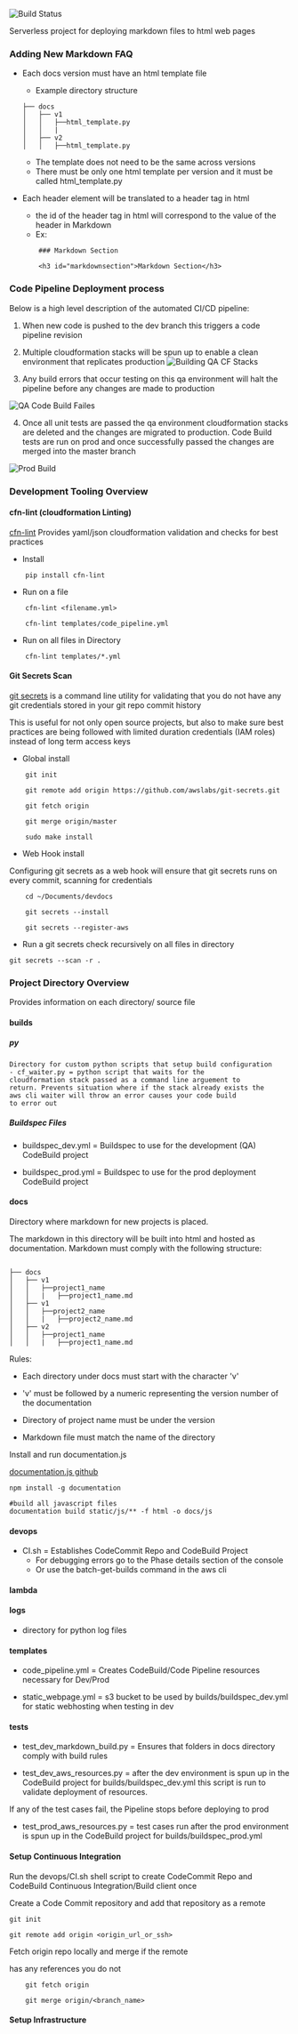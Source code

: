 ![Build Status](https://codebuild.us-east-1.amazonaws.com/badges?uuid=eyJlbmNyeXB0ZWREYXRhIjoiWklJdHRBTHFYOWNCNEMvVVYxTmR4dmFtMGtBV045c1BqNElHeGpZRXk2UFI0TWFPQ0FxU2ErejdMNjRTRXE0NUQ0LzVZdTdtOUdQZGszZVVJOFduWjFFPSIsIml2UGFyYW1ldGVyU3BlYyI6ImU3N2xjdUhCaHF1Q2cxUlEiLCJtYXRlcmlhbFNldFNlcmlhbCI6MX0%3D&branch=master)

Serverless project for deploying markdown files to html web pages

### Adding New Markdown FAQ

- Each docs version must have an html template file
    - Example directory structure

    ```
    ├── docs
    │   ├── v1
    │   │   ├──html_template.py
    │   │   |      
    │   ├── v2
    │   │   ├──html_template.py      
    ```
    - The template does not need to be the same across versions
    - There must be only one html template per version and it must be called html_template.py
    
- Each header element will be translated to a header tag in html
    - the id of the header tag in html will correspond to the value of the header in Markdown
    - Ex:
    ```
        ### Markdown Section

        <h3 id="markdownsection">Markdown Section</h3>
    ```


### Code Pipeline Deployment process

Below is a high level description of the automated CI/CD pipeline:

1) When new code is pushed to the dev branch this triggers a code pipeline revision

2) Multiple cloudformation stacks will be spun up to enable a clean environment that replicates production
![Building QA CF Stacks](devops/images/pipeline_demo_2.png )

3) Any build errors that occur testing on this qa environment will halt the pipeline before any changes are made to production

![QA Code Build Failes](devops/images/pipeline_demo_3.png )


4) Once all unit tests are passed the qa environment cloudformation stacks are deleted and the changes are migrated to production. Code Build tests are run on prod and once successfully passed the changes are merged into the master branch

![Prod Build](devops/images/pipeline_demo_4.png )


### Development Tooling Overview
#### cfn-lint (cloudformation Linting)
[cfn-lint](https://github.com/aws-cloudformation/cfn-python-lint.git) Provides yaml/json cloudformation validation and checks for best practices

- Install

```
    pip install cfn-lint
```

- Run on a file
```
    cfn-lint <filename.yml>

    cfn-lint templates/code_pipeline.yml
```

- Run on all files in Directory
```
    cfn-lint templates/*.yml
```


#### Git Secrets Scan

[git secrets](https://github.com/awslabs/git-secrets.git) is a command line utility for validating that you do not have any git credentials stored in your git repo commit history

This is useful for not only open source projects, but also to make sure best practices are being followed with limited duration credentials (IAM roles) instead of long term access keys

- Global install

```
    git init

    git remote add origin https://github.com/awslabs/git-secrets.git

    git fetch origin

    git merge origin/master

    sudo make install
```

- Web Hook install

Configuring git secrets as a web hook will ensure that git secrets runs on every commit, scanning for credentials
```
    cd ~/Documents/devdocs

    git secrets --install

    git secrets --register-aws
```


- Run a git secrets check recursively on all files in directory

```
git secrets --scan -r .
```


### Project Directory Overview
Provides information on each directory/ source file

#### builds

##### py
    Directory for custom python scripts that setup build configuration
    - cf_waiter.py = python script that waits for the
    cloudformation stack passed as a command line arguement to
    return. Prevents situation where if the stack already exists the
    aws cli waiter will throw an error causes your code build
    to error out


##### Buildspec Files
- buildspec_dev.yml = Buildspec to use for the development (QA)
    CodeBuild project

- buildspec_prod.yml = Buildspec to use for the prod deployment CodeBuild project

#### docs
Directory where markdown for new projects is placed.

The markdown in this directory will be built into html and
hosted as documentation. Markdown must comply with the following
structure:

```

├── docs
│   ├── v1
│   │   ├──project1_name
│   │   |   ├──project1_name.md    
│   ├── v1
│   │   ├──project2_name
│   │   |   ├──project2_name.md    
│   ├── v2
│   │   ├──project1_name
│   │   |   ├──project1_name.md   

```

Rules:
 - Each directory under docs must start with the character 'v'
 - 'v' must be followed by a numeric representing the version number of the documentation

 - Directory of project name must be under the version
 - Markdown file must match the name of the directory

Install and run documentation.js

[documentation.js github](https://github.com/documentationjs/documentation)
```
npm install -g documentation

#build all javascript files
documentation build static/js/** -f html -o docs/js

```

#### devops
- CI.sh = Establishes CodeCommit Repo and CodeBuild Project
    - For debugging errors go to the Phase details section of the console
    - Or use the batch-get-builds command in the aws cli

#### lambda

#### logs
- directory for python log files





#### templates



- code_pipeline.yml = Creates CodeBuild/Code Pipeline resources
    necessary for Dev/Prod

- static_webpage.yml = s3 bucket to be used by builds/buildspec_dev.yml
for static webhosting when testing in dev

#### tests

- test_dev_markdown_build.py = Ensures that folders in docs directory comply with build rules

- test_dev_aws_resources.py = after the dev environment is spun up in the CodeBuild project for builds/buildspec_dev.yml this script is run to validate deployment of resources.

If any of the test cases fail, the Pipeline stops before deploying to prod


- test_prod_aws_resources.py = test cases run after the prod environment is spun up in the CodeBuild project for builds/buildspec_prod.yml



#### Setup Continuous Integration
Run the devops/CI.sh shell script to create CodeCommit
Repo and CodeBuild Continuous Integration/Build client once

Create a Code Commit repository and add that repository as a remote

```
git init

git remote add origin <origin_url_or_ssh>

```


Fetch origin repo locally and merge if the remote

has any references you do not

```
    git fetch origin

    git merge origin/<branch_name>
```



#### Setup Infrastructure
